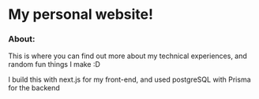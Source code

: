 
# My personal website!

### About:

This is where you can find out more about my technical experiences, and random fun things I make :D

I build this with next.js for my front-end, and used postgreSQL with Prisma for the backend
